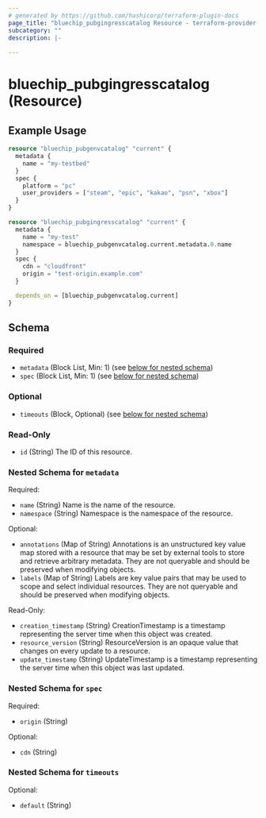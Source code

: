 ```yaml
---
# generated by https://github.com/hashicorp/terraform-plugin-docs
page_title: "bluechip_pubgingresscatalog Resource - terraform-provider-bluechip"
subcategory: ""
description: |-
  
---
```


# bluechip_pubgingresscatalog (Resource)



## Example Usage

```terraform
resource "bluechip_pubgenvcatalog" "current" {
  metadata {
    name = "my-testbed"
  }
  spec {
    platform = "pc"
    user_providers = ["steam", "epic", "kakao", "psn", "xbox"]
  }
}

resource "bluechip_pubgingresscatalog" "current" {
  metadata {
    name = "my-test"
    namespace = bluechip_pubgenvcatalog.current.metadata.0.name
  }
  spec {
    cdn = "cloudfront"
    origin = "test-origin.example.com"
  }

  depends_on = [bluechip_pubgenvcatalog.current]
}
```

<!-- schema generated by tfplugindocs -->
## Schema

### Required

- `metadata` (Block List, Min: 1) (see [below for nested schema](#nestedblock--metadata))
- `spec` (Block List, Min: 1) (see [below for nested schema](#nestedblock--spec))

### Optional

- `timeouts` (Block, Optional) (see [below for nested schema](#nestedblock--timeouts))

### Read-Only

- `id` (String) The ID of this resource.

<a id="nestedblock--metadata"></a>
### Nested Schema for `metadata`

Required:

- `name` (String) Name is the name of the resource.
- `namespace` (String) Namespace is the namespace of the resource.

Optional:

- `annotations` (Map of String) Annotations is an unstructured key value map stored with a resource that may be set by external tools to store and retrieve arbitrary metadata. They are not queryable and should be preserved when modifying objects.
- `labels` (Map of String) Labels are key value pairs that may be used to scope and select individual resources. They are not queryable and should be preserved when modifying objects.

Read-Only:

- `creation_timestamp` (String) CreationTimestamp is a timestamp representing the server time when this object was created.
- `resource_version` (String) ResourceVersion is an opaque value that changes on every update to a resource.
- `update_timestamp` (String) UpdateTimestamp is a timestamp representing the server time when this object was last updated.


<a id="nestedblock--spec"></a>
### Nested Schema for `spec`

Required:

- `origin` (String)

Optional:

- `cdn` (String)


<a id="nestedblock--timeouts"></a>
### Nested Schema for `timeouts`

Optional:

- `default` (String)
